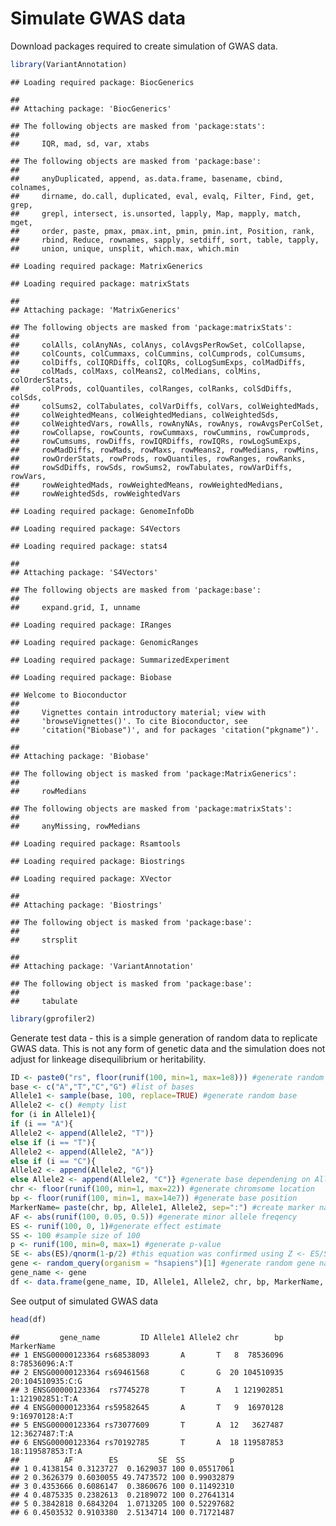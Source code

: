 Simulate GWAS data
================

Download packages required to create simulation of GWAS data.

``` r
library(VariantAnnotation)
```

    ## Loading required package: BiocGenerics

    ## 
    ## Attaching package: 'BiocGenerics'

    ## The following objects are masked from 'package:stats':
    ## 
    ##     IQR, mad, sd, var, xtabs

    ## The following objects are masked from 'package:base':
    ## 
    ##     anyDuplicated, append, as.data.frame, basename, cbind, colnames,
    ##     dirname, do.call, duplicated, eval, evalq, Filter, Find, get, grep,
    ##     grepl, intersect, is.unsorted, lapply, Map, mapply, match, mget,
    ##     order, paste, pmax, pmax.int, pmin, pmin.int, Position, rank,
    ##     rbind, Reduce, rownames, sapply, setdiff, sort, table, tapply,
    ##     union, unique, unsplit, which.max, which.min

    ## Loading required package: MatrixGenerics

    ## Loading required package: matrixStats

    ## 
    ## Attaching package: 'MatrixGenerics'

    ## The following objects are masked from 'package:matrixStats':
    ## 
    ##     colAlls, colAnyNAs, colAnys, colAvgsPerRowSet, colCollapse,
    ##     colCounts, colCummaxs, colCummins, colCumprods, colCumsums,
    ##     colDiffs, colIQRDiffs, colIQRs, colLogSumExps, colMadDiffs,
    ##     colMads, colMaxs, colMeans2, colMedians, colMins, colOrderStats,
    ##     colProds, colQuantiles, colRanges, colRanks, colSdDiffs, colSds,
    ##     colSums2, colTabulates, colVarDiffs, colVars, colWeightedMads,
    ##     colWeightedMeans, colWeightedMedians, colWeightedSds,
    ##     colWeightedVars, rowAlls, rowAnyNAs, rowAnys, rowAvgsPerColSet,
    ##     rowCollapse, rowCounts, rowCummaxs, rowCummins, rowCumprods,
    ##     rowCumsums, rowDiffs, rowIQRDiffs, rowIQRs, rowLogSumExps,
    ##     rowMadDiffs, rowMads, rowMaxs, rowMeans2, rowMedians, rowMins,
    ##     rowOrderStats, rowProds, rowQuantiles, rowRanges, rowRanks,
    ##     rowSdDiffs, rowSds, rowSums2, rowTabulates, rowVarDiffs, rowVars,
    ##     rowWeightedMads, rowWeightedMeans, rowWeightedMedians,
    ##     rowWeightedSds, rowWeightedVars

    ## Loading required package: GenomeInfoDb

    ## Loading required package: S4Vectors

    ## Loading required package: stats4

    ## 
    ## Attaching package: 'S4Vectors'

    ## The following objects are masked from 'package:base':
    ## 
    ##     expand.grid, I, unname

    ## Loading required package: IRanges

    ## Loading required package: GenomicRanges

    ## Loading required package: SummarizedExperiment

    ## Loading required package: Biobase

    ## Welcome to Bioconductor
    ## 
    ##     Vignettes contain introductory material; view with
    ##     'browseVignettes()'. To cite Bioconductor, see
    ##     'citation("Biobase")', and for packages 'citation("pkgname")'.

    ## 
    ## Attaching package: 'Biobase'

    ## The following object is masked from 'package:MatrixGenerics':
    ## 
    ##     rowMedians

    ## The following objects are masked from 'package:matrixStats':
    ## 
    ##     anyMissing, rowMedians

    ## Loading required package: Rsamtools

    ## Loading required package: Biostrings

    ## Loading required package: XVector

    ## 
    ## Attaching package: 'Biostrings'

    ## The following object is masked from 'package:base':
    ## 
    ##     strsplit

    ## 
    ## Attaching package: 'VariantAnnotation'

    ## The following object is masked from 'package:base':
    ## 
    ##     tabulate

``` r
library(gprofiler2)
```

Generate test data - this is a simple generation of random data to
replicate GWAS data. This is not any form of genetic data and the
simulation does not adjust for linkeage disequilibrium or heritability.

``` r
ID <- paste0("rs", floor(runif(100, min=1, max=1e8))) #generate random rsid
base <- c("A","T","C","G") #list of bases
Allele1 <- sample(base, 100, replace=TRUE) #generate random base
Allele2 <- c() #empty list
for (i in Allele1){
if (i == "A"){
Allele2 <- append(Allele2, "T")}
else if (i == "T"){
Allele2 <- append(Allele2, "A")}
else if (i == "C"){
Allele2 <- append(Allele2, "G")}
else Allele2 <- append(Allele2, "C")} #generate base dependening on Allele1 base
chr <- floor(runif(100, min=1, max=22)) #generate chromsome location
bp <- floor(runif(100, min=1, max=14e7)) #generate base position
MarkerName= paste(chr, bp, Allele1, Allele2, sep=":") #create marker name
AF <- abs(runif(100, 0.05, 0.5)) #generate minor allele freqency
ES <- runif(100, 0, 1)#generate effect estimate
SS <- 100 #sample size of 100
p <- runif(100, min=0, max=1) #generate p-value
SE <- abs(ES)/qnorm(1-p/2) #this equation was confirmed using Z <- ES/SE and check <- 2*pnorm( Z, lower=F )
gene <- random_query(organism = "hsapiens")[1] #generate random gene name
gene_name <- gene
df <- data.frame(gene_name, ID, Allele1, Allele2, chr, bp, MarkerName, AF, ES, SE, SS, p) #create dataframe of all values for GWAS
```

See output of simulated GWAS data

``` r
head(df)
```

    ##         gene_name         ID Allele1 Allele2 chr        bp       MarkerName
    ## 1 ENSG00000123364 rs68538093       A       T   8  78536096   8:78536096:A:T
    ## 2 ENSG00000123364 rs69461568       C       G  20 104510935 20:104510935:C:G
    ## 3 ENSG00000123364  rs7745278       T       A   1 121902851  1:121902851:T:A
    ## 4 ENSG00000123364 rs59582645       A       T   9  16970128   9:16970128:A:T
    ## 5 ENSG00000123364 rs73077609       T       A  12   3627487   12:3627487:T:A
    ## 6 ENSG00000123364 rs70192785       T       A  18 119587853 18:119587853:T:A
    ##          AF        ES         SE  SS          p
    ## 1 0.4138154 0.3123727  0.1629037 100 0.05517061
    ## 2 0.3626379 0.6030055 49.7473572 100 0.99032879
    ## 3 0.4353666 0.6086147  0.3860676 100 0.11492310
    ## 4 0.4875335 0.2382613  0.2189072 100 0.27641314
    ## 5 0.3842818 0.6843204  1.0713205 100 0.52297682
    ## 6 0.4503532 0.9103380  2.5134714 100 0.71721487
